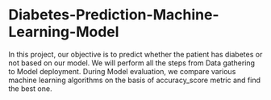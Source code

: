 # Diabetes-Prediction-Machine-Learning-Model
In this project, our objective is to predict whether the patient has diabetes or not based on our model. We will perform all the steps from Data gathering to Model deployment. During Model evaluation, we compare various machine learning algorithms on the basis of accuracy_score metric and find the best one. 
